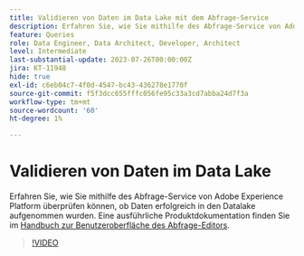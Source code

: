 ```yaml
---
title: Validieren von Daten im Data Lake mit dem Abfrage-Service
description: Erfahren Sie, wie Sie mithilfe des Abfrage-Service von Adobe Experience Platform überprüfen können, ob Daten erfolgreich in den Datalake aufgenommen wurden.
feature: Queries
role: Data Engineer, Data Architect, Developer, Architect
level: Intermediate
last-substantial-update: 2023-07-26T00:00:00Z
jira: KT-11948
hide: true
exl-id: c6eb04c7-4f0d-4547-bc43-436278e1770f
source-git-commit: f5f3dcc655fffc056fe95c33a3cd7abba24d7f3a
workflow-type: tm+mt
source-wordcount: '60'
ht-degree: 1%

---
```


# Validieren von Daten im Data Lake

Erfahren Sie, wie Sie mithilfe des Abfrage-Service von Adobe Experience Platform überprüfen können, ob Daten erfolgreich in den Datalake aufgenommen wurden. Eine ausführliche Produktdokumentation finden Sie im [Handbuch zur Benutzeroberfläche des Abfrage-Editors](https://experienceleague.adobe.com/docs/experience-platform/query/home.html?lang=de).

>[!VIDEO](https://video.tv.adobe.com/v/3445686?learn=on&enablevpops&captions=ger)
